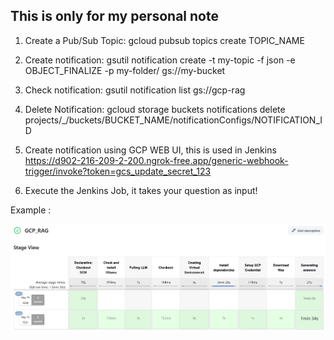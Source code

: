 ## This is only for my personal note

1. Create a Pub/Sub Topic:
   gcloud pubsub topics create TOPIC_NAME

2. Create notification:
   gsutil notification create -t my-topic -f json -e OBJECT_FINALIZE -p my-folder/ gs://my-bucket

3. Check notification:
   gsutil notification list gs://gcp-rag

4. Delete Notification:
   gcloud storage buckets notifications delete projects/\_/buckets/BUCKET_NAME/notificationConfigs/NOTIFICATION_ID

5. Create notification using GCP WEB UI, this is used in Jenkins
   https://d902-216-209-2-200.ngrok-free.app/generic-webhook-trigger/invoke?token=gcs_update_secret_123

6. Execute the Jenkins Job, it takes your question as input!

Example :

![Alt text](GCP_RAG_pipeline.png)
